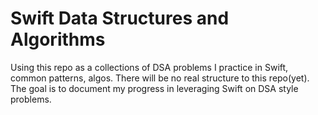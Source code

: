 # Swift Data Structures and Algorithms

Using this repo as a collections of DSA problems I practice in Swift, common patterns, algos. There will be no real structure to this repo(yet). The goal is to document my progress in leveraging Swift on DSA style problems.

